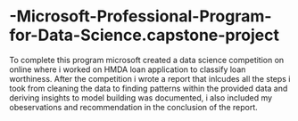 # -Microsoft-Professional-Program-for-Data-Science.capstone-project
To complete this program microsoft created a data science competition on online where i worked on HMDA loan application 
to classify loan worthiness.
After the competition i wrote a report that inlcudes all the steps i took from cleaning the data to finding patterns within the provided data and deriving insights to model building was documented, i also included my obeservations and recommendation in the conclusion of the report.
